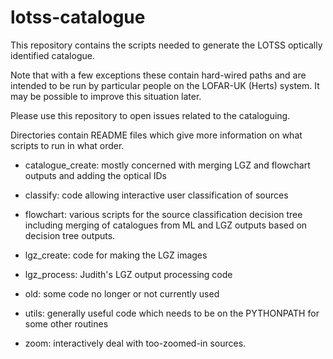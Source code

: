 # lotss-catalogue

This repository contains the scripts needed to generate the LOTSS
optically identified catalogue.

Note that with a few exceptions these contain hard-wired paths and are intended to be run by particular people on the LOFAR-UK (Herts) system. It may be possible to improve this situation later.

Please use this repository to open issues related to the cataloguing.

Directories contain README files which give more information on what scripts to run in what order.

* catalogue_create: mostly concerned with merging LGZ and flowchart outputs and adding the optical IDs

* classify: code allowing interactive user classification of sources

* flowchart: various scripts for the source classification decision tree including merging of catalogues from ML and LGZ outputs based on decision tree outputs.

* lgz_create: code for making the LGZ images

* lgz_process: Judith's LGZ output processing code

* old: some code no longer or not currently used

* utils: generally useful code which needs to be on the PYTHONPATH for some other routines

* zoom: interactively deal with too-zoomed-in sources.
